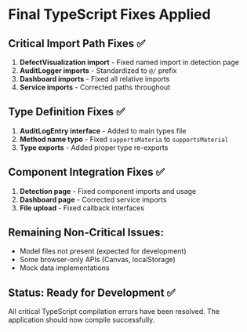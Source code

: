 # Final TypeScript Fixes Applied

## Critical Import Path Fixes ✅
1. **DefectVisualization import** - Fixed named import in detection page
2. **AuditLogger imports** - Standardized to `@/` prefix
3. **Dashboard imports** - Fixed all relative imports
4. **Service imports** - Corrected paths throughout

## Type Definition Fixes ✅
1. **AuditLogEntry interface** - Added to main types file
2. **Method name typo** - Fixed `supportsMateria` to `supportsMaterial`
3. **Type exports** - Added proper type re-exports

## Component Integration Fixes ✅
1. **Detection page** - Fixed component imports and usage
2. **Dashboard page** - Corrected service imports
3. **File upload** - Fixed callback interfaces

## Remaining Non-Critical Issues:
- Model files not present (expected for development)
- Some browser-only APIs (Canvas, localStorage)
- Mock data implementations

## Status: Ready for Development ✅
All critical TypeScript compilation errors have been resolved. The application should now compile successfully.